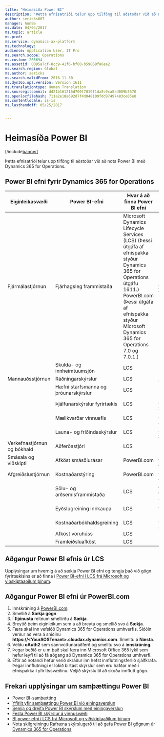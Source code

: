 ```yaml
---
title: "Heimasíða Power BI"
description: "Þetta efnisatriði telur upp tilföng til aðstoðar við að nota Power BI með Dynamics 365 for Operations."
author: sericks007
manager: AnnBe
ms.date: 04/04/2017
ms.topic: article
ms.prod: 
ms.service: dynamics-ax-platform
ms.technology: 
audience: Application User, IT Pro
ms.search.scope: Operations
ms.custom: 265694
ms.assetid: 0095a7cf-8cc9-41f6-bf00-b59868fa6ea2
ms.search.region: Global
ms.author: sericks
ms.search.validFrom: 2016-11-30
ms.dyn365.ops.version: Version 1611
ms.translationtype: Human Translation
ms.sourcegitcommit: d421b161216d700f7819f1da8c0ca8ad089b5670
ms.openlocfilehash: 711a2e18a692d7f4d048109fdd97497483ce05e8
ms.contentlocale: is-is
ms.lasthandoff: 05/25/2017


---
```


# <a name="power-bi-home-page"></a>Heimasíða Power BI

[!include[banner](../includes/banner.md)]


Þetta efnisatriði telur upp tilföng til aðstoðar við að nota Power BI með Dynamics 365 for Operations.

<a name="power-bi-content-for-dynamics-365-for-operations"></a>Power BI efni fyrir Dynamics 365 for Operations
------------------------------------------------

| **Eiginleikasvæði**                  | **Power BI-efni**                          | **Hvar á að finna Power BI efni**                                                                                                                                                                                         | **Frekari upplýsingar**                                                                                                                                                               |
|-----------------------------------|-----------------------------------------------|--------------------------------------------------------------------------------------------------------------------------------------------------------------------------------------------------------------------------------|------------------------------------------------------------------------------------------------------------------------------------------------------------------------------|
| Fjármálastjórnun              | Fjárhagsleg frammistaða                         | Microsoft Dynamics Lifecycle Services (LCS) (Þessi útgáfa af efnispakka styður Dynamics 365 for Operations útgáfu 1611.) PowerBI.com (Þessi útgáfa af efnispakka styður Microsoft Dynamics 365 for Operations 7.0 og 7.0.1.) | [Power BI-efni fjárhagslegrar frammistöðu](financial-performance-power-bi-content-pack.md)                                               |
|                                   | Skulda- og innheimtuumsjón             | LCS                                                                                                                                                                                                                            |                                                                                                                                                                              |
| Mannauðsstjórnun          | Ráðningarskýrslur                            | LCS                                                                                                                                                                                                                            | [Ráða Power BI-efni](recruiting-analysis-power-bi-content-pack.md)                                                       |
|                                   | Hæfni starfsmanna og þróunarskýrslur | LCS                                                                                                                                                                                                                            | [Hæfni starfsmanna og þróun Power BI-efnis](employee-competencies-and-development-analysis-power-bi-content-pack.md) |
|                                   | Þjálfunarskýrslur fyrirtækis               | LCS                                                                                                                                                                                                                            | [Þjálfun fyrirtækis Power BI efni](organizational-training-analysis-power-bi-content-pack.md)                             |
|                                   | Mælikvarðar vinnuafls                             | LCS                                                                                                                                                                                                                            | [Mælikvarðar vinnuafls Power BI-efni](workforce-analysis-power-bi-content-pack.md)                                                 |
|                                   | Launa- og fríðindaskýrslur             | LCS                                                                                                                                                                                                                            | [Laun og fríðindi Power BI efni](compensation-and-benefits-analysis-power-bi-content-pack.md)                         |
| Verkefnastjórnun og bókhald | Aðferðastjóri                              | LCS                                                                                                                                                                                                                            |                                                                                                                                                                              |
| Smásala og viðskipti               | Afköst smásölurásar                    | PowerBI.com                                                                                                                                                                                                                    | [Power BI-efni afkasta smásölurásar](retail-channel-performance-dashboard-power-bi-data.md)                 |
| Afgreiðslustjórnun           | Kostnaðarstýring                               | PowerBI.com                                                                                                                                                                                                                    |  [Kostnaðarstjórnun Power BI efni](cost-management-content-pack.md)                                                          |
|                                   | Sölu- og arðsemisframmistaða           | LCS                                                                                                                                                                                                                            | [Sölu- og afköst arðsemisgreiningar Power BI-efni](sales-profitability-performance-content-pack.md)          |
|                                   | Eyðslugreining innkaupa                       | LCS                                                                                                                                                                                                                            | [Eyðslugreining innkaupa Power BI efni](purchase-content-pack-for-power-bi.md)                                                 |
|                                   | Kostnaðarbókhaldsgreining                      | LCS                                                                                                                                                                                                                            | [Kostnaðarbókhaldsgreining Power BI-efni](cost-accounting-analysis-content-pack.md)                                         |
|                                   | Afköst vöruhúss                         | LCS                                                                                                                                                                                                                            |                                                                                                                                                                              |
|                                   | Framleiðsluafköst                        | LCS                                                                                                                                                                                                                            |                                                                                                                                                                              |

## <a name="access-power-bi-content-from-lcs"></a>Aðgangur Power BI efnis úr LCS
Upplýsingar um hvernig á að sækja Power BI efni og tengja það við gögn fyrirtækisins er að finna í [Power BI-efni í LCS frá Microsoft og viðskiptaaðilum þínum](power-bi-content-microsoft-partners.md).

## <a name="access-power-bi-content-from-powerbicom"></a>Aðgangur Power BI efni úr PowerBI.com
1.  Innskráning á [PowerBI.com](https://www.powerbi.com/).
2.  Smellið á **Sækja gögn**.
3.  Í **Þjónusta** reitnum smellirðu á **Sækja**.
4.  Breytið þeim eiginleikum sem á að breyta og smellið svo á **Sækja**.
5.  Færa skal inn vefslóð Dynamics 365 for Operations umhverfis. Slóðin verður að vera á sniðinu **https://&lt;YourAOSTenant&gt;.cloudax.dynamics.com**. Smelltu á **Næsta**.
6.  Veldu **oAuth2** sem sannvottunaraðferð og smelltu svo á **innskráning**.
7.  Þegar beðið er u m það skal færa inn Microsoft Office 365 lykil sem hefur leyfi til að fá aðgang að Dynamics 365 for Operations umhverfi.
8.  Eftir að notandi hefur verið skráður inn hefst innflutningsferlið sjálfkrafa. Þegar innflutningi er lokið birtast skýrslur sem eru hafðar með í efnispakka í yfirlitssvæðinu. Veljið skýrslu til að skoða innflutt gögn.

## <a name="learn-more-about-the-power-bi-integration"></a>Frekari upplýsingar um samþættingu Power BI
-   [Power BI-samþætting](power-bi-integration.md)
-   [Yfirlit yfir samþættingu Power BI við einingaverslun](power-bi-integration-entity-store.md)
-   [Semja og dreifa Power BI skýrslum með einingaverslun](author-distribute-power-bi-reports.md)
-   [Festa Power BI skýrslur á vinnusvæði](pin-power-bi-reports.md)
-   [BI power efni í LCS frá Microsoft og viðskiptaaðilum þínum](power-bi-content-microsoft-partners.md)
-   [Nota skilgreiningu Rafræna skýrslugerð til að gefa Power BI gögnum úr Dynamics 365 for Operations](general-electronic-reporting-report-configuration-get-data-powerbi.md)







